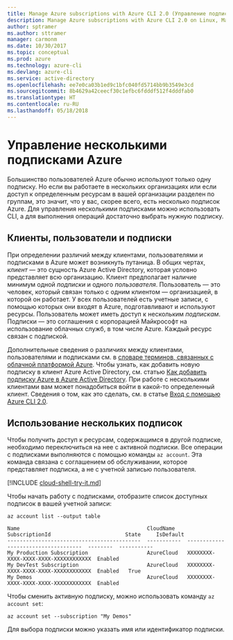 ```yaml
---
title: Manage Azure subscriptions with Azure CLI 2.0 (Управление подписками Azure с помощью Azure CLI 2.0)
description: Manage Azure subscriptions with Azure CLI 2.0 on Linux, Mac, or Windows (Управление подписками Azure с помощью Azure CLI 2.0 на платформах Windows, Mac или Linux).
author: sptramer
ms.author: sttramer
manager: carmonm
ms.date: 10/30/2017
ms.topic: conceptual
ms.prod: azure
ms.technology: azure-cli
ms.devlang: azure-cli
ms.service: active-directory
ms.openlocfilehash: ee7e0ca03b1ed9c1bfc040fd5714bb9b3549e3cd
ms.sourcegitcommit: 8b4629a42ceecf30c1efbc6fdddf512f4dddfab0
ms.translationtype: HT
ms.contentlocale: ru-RU
ms.lasthandoff: 05/18/2018
---
```

# <a name="manage-multiple-azure-subscriptions"></a>Управление несколькими подписками Azure

Большинство пользователей Azure обычно используют только одну подписку. Но если вы работаете в нескольких организациях или если доступ к определенным ресурсам в вашей организации разделен по группам, это значит, что у вас, скорее всего, есть несколько подписок Azure. Для управления несколькими подписками можно использовать CLI, а для выполнения операций достаточно выбрать нужную подписку.

## <a name="tenants-users-and-subscriptions"></a>Клиенты, пользователи и подписки

При определении различий между клиентами, пользователями и подписками в Azure может возникнуть путаница. В общих чертах, _клиент_ — это сущность Azure Active Directory, которая условно представляет всю организацию. Клиент предполагает наличие минимум одной _подписки_ и одного _пользователя_. Пользователь — это человек, который связан только с одним клиентом — организацией, в которой он работает. У всех пользователей есть учетные записи, с помощью которых они входят в Azure, подготавливают и используют ресурсы. Пользователь может иметь доступ к нескольким _подпискам_. Подписки — это соглашения с корпорацией Майкрософт на использование облачных служб, в том числе Azure. Каждый ресурс связан с подпиской.

Дополнительные сведения о различиях между клиентами, пользователями и подписками см. в [словаре терминов, связанных с облачной платформой Azure](/azure/azure-glossary-cloud-terminology).
Чтобы узнать, как добавить новую подписку в клиент Azure Active Directory, см. статью [Как добавить подписку Azure в Azure Active Directory](/azure/active-directory/active-directory-how-subscriptions-associated-directory).
При работе с несколькими клиентами вам может понадобиться войти в какой-то определенный клиент. Сведения о том, как это сделать, см. в статье [Вход с помощью Azure CLI 2.0](/cli/azure/authenticate-azure-cli).

## <a name="working-with-multiple-subscriptions"></a>Использование нескольких подписок

Чтобы получить доступ к ресурсам, содержащимся в другой подписке, необходимо переключиться на нее с активной подписки. Все операции с подписками выполняются с помощью команды `az account`. Эта команда связана с соглашением об обслуживании, которое представляет подписка, а не с учетной записью пользователя.

[!INCLUDE [cloud-shell-try-it.md](includes/cloud-shell-try-it.md)]

Чтобы начать работу с подписками, отобразите список доступных подписок в вашей учетной записи:

```azurecli-interactive
az account list --output table
```

```Output
Name                                         CloudName    SubscriptionId                        State     IsDefault
-------------------------------------------  -----------  ------------------------------------  --------  -----------
My Production Subscription                   AzureCloud   XXXXXXXX-XXXX-XXXX-XXXX-XXXXXXXXXXXX  Enabled
My DevTest Subscription                      AzureCloud   XXXXXXXX-XXXX-XXXX-XXXX-XXXXXXXXXXXX  Enabled   True
My Demos                                     AzureCloud   XXXXXXXX-XXXX-XXXX-XXXX-XXXXXXXXXXXX  Enabled
```

Чтобы сменить активную подписку, можно использовать команду `az account set`:

```azurecli-interactive
az account set --subscription "My Demos"
```

Для выбора подписки можно указать имя или идентификатор подписки.
